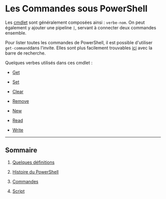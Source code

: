 # Les Commandes sous PowerShell

Les [cmdlet](https://github.com/aletrou/Cours-Linux/blob/main/d%C3%A9finitions.md) sont généralement composées ainsi : `verbe-nom`. On peut également y ajouter une pipeline `|`, servant à connecter deux commandes ensemble.

Pour lister toutes les commandes de PowerShell, il est possible d'utiliser `get-command`dans l'invite. Elles sont plus facilement trouvables [ici](https://docs.microsoft.com/en-us/powershell/module/microsoft.powershell.utility/?view=powershell-7.1) avec la barre de recherche.

Quelques verbes utilisés dans ces cmdlet :

- [Get](https://github.com/aletrou/Cours-Linux/blob/main/cmdlet/get.md)

- [Set](https://github.com/aletrou/Cours-Linux/blob/main/cmdlet/set.md)

- [Clear](https://github.com/aletrou/Cours-Linux/blob/main/cmdlet/clear.md)

- [Remove](https://github.com/aletrou/Cours-Linux/blob/main/cmdlet/remove.md)

- [New](https://github.com/aletrou/Cours-Linux/blob/main/cmdlet/new.md)

- [Read](https://github.com/aletrou/Cours-Linux/blob/main/cmdlet/read.md)

- [Write](https://github.com/aletrou/Cours-Linux/blob/main/cmdlet/write.md)

---------------------------------------------------------------------------

## Sommaire

1. [Quelques définitions](https://github.com/aletrou/Cours-Linux/blob/main/d%C3%A9finitions.md)

2. [Histoire du PowerShell](https://github.com/aletrou/Cours-Linux/blob/main/histoire.md)

3. [Commandes](https://github.com/aletrou/Cours-Linux/blob/main/commandes.md)

4. [Script](https://github.com/aletrou/Cours-Linux/blob/main/script.md)
